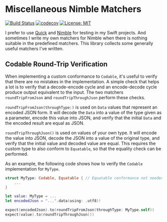 # Miscellaneous Nimble Matchers

[![Build Status](https://travis-ci.com/asharov/nimble-matchers.svg?branch=master)](https://travis-ci.com/asharov/nimble-matchers)
[![codecov](https://codecov.io/gh/asharov/nimble-matchers/branch/master/graph/badge.svg)](https://codecov.io/gh/asharov/nimble-matchers)
[![License: MIT](https://img.shields.io/badge/License-MIT-yellow.svg)](https://opensource.org/licenses/MIT)

I prefer to use [Quick](https://github.com/Quick/Quick) and [Nimble](https://github.com/Quick/Nimble) for
testing in my Swift projects. And sometimes I write my own matchers for Nimble when there is nothing
suitable in the predefined matchers. This library collects some generally useful matchers I've written.

## Codable Round-Trip Verification

When implementing a custom conformance to `Codable`, it's useful to verify that there are no mistakes in
the implementation. A simple check that helps a lot is to verify that a decode-encode cycle and an
encode-decode cycle produce output equivalent to the input. The two matchers `roundTripFromJson` and
`roundTripThroughJson` perform these checks.

`roundTripFromJson(throughType:)` is used on `Data` values that represent an encoded JSON form. It will
decode the `Data` into a value of the type given as a parameter, encode this value into JSON, and
verify that the initial `Data` and the encoded result are equal as JSON.

`roundTripThroughJson()` is used on values of your own type. It will encode the value into JSON, decode
the JSON into a value of the original type, and verify that the initial value and decoded value are
equal. This requires the custom type to also conform to `Equatable`, so that the equality check can be
performed.

As an example, the following code shows how to verify the `Codable` implementation for `MyType`.
```swift
struct MyType: Codable, Equatable { // Equatable conformance not needed for roundTripFromJson
	...
}

let value: MyType = ...
let encodedJson = "...".data(using: .utf8)!

expect(encodedJson).to(roundTripFromJson(throughType: MyType.self))
expect(value).to(roundTripThroughJson())
```
